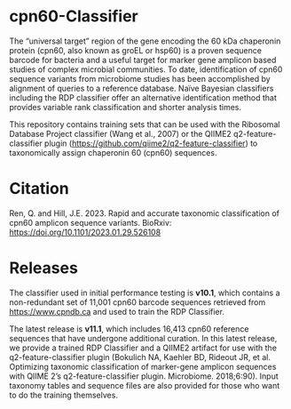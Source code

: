 # cpn60-Classifier

The “universal target” region of the gene encoding the 60 kDa chaperonin protein (cpn60, also known as groEL or hsp60) is a proven sequence barcode for bacteria and a useful target for marker gene amplicon based studies of complex microbial communities. To date, identification of cpn60 sequence variants from microbiome studies has been accomplished by alignment of queries to a reference database. Naïve Bayesian classifiers including the RDP classifier offer an alternative identification method that provides variable rank classification and shorter analysis times. 

This repository contains training sets that can be used with the Ribosomal Database Project classifier (Wang et al., 2007) or the QIIME2 q2-feature-classifier plugin (https://github.com/qiime2/q2-feature-classifier) to taxonomically assign chaperonin 60 (cpn60) sequences. 

# Citation

Ren, Q. and Hill, J.E. 2023. Rapid and accurate taxonomic classification of cpn60 amplicon sequence variants. BioRxiv: https://doi.org/10.1101/2023.01.29.526108

# Releases
The classifier used in initial performance testing is **v10.1**, which contains a non-redundant set of 11,001 cpn60 barcode sequences retrieved from https://www.cpndb.ca and used to train the RDP Classifier.

The latest release is **v11.1**, which includes 16,413 cpn60 reference sequences that have undergone additional curation. In this latest release, we provide a trained RDP Classifier and a QIIME2 artifact for use with the q2-feature-classifier plugin (Bokulich NA, Kaehler BD, Rideout JR, et al. Optimizing taxonomic classification of marker-gene amplicon sequences with QIIME 2’s q2-feature-classifier plugin. Microbiome. 2018;6:90). Input taxonomy tables and sequence files are also provided for those who want to do the training themselves.
